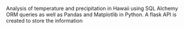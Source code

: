 Analysis of temperature and precipitation in Hawaii using SQL Alchemy ORM queries as well as Pandas and Matplotlib in Python. A flask API is created to store the information
